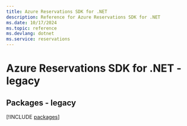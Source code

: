 ```yaml
---
title: Azure Reservations SDK for .NET
description: Reference for Azure Reservations SDK for .NET
ms.date: 10/17/2024
ms.topic: reference
ms.devlang: dotnet
ms.service: reservations
---
```

# Azure Reservations SDK for .NET - legacy
## Packages - legacy
[!INCLUDE [packages](reservations-index.md)]